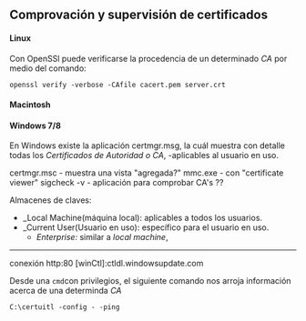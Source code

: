 ## Comprovación y supervisión de certificados

#### Linux
Con OpenSSl puede verificarse la procedencia de un determinado _CA_ por medio
del comando:

    openssl verify -verbose -CAfile cacert.pem server.crt




#### Macintosh
#### Windows 7/8

En Windows existe la aplicación certmgr.msg, la cuál muestra con detalle
todas los _Certificados de Autoridad o CA_, -aplicables al usuario en uso.

certmgr.msc - muestra una vista "agregada?"
mmc.exe     - con "certificate viewer"
sigcheck -v - aplicación para comprobar CA's ??

Almacenes de claves:

- _Local Machine(máquina local): aplicables a todos los usuarios.
- _Current User(Usuario en uso): específico para el usuario en uso.
  - _Enterprise:_ similar a _local machine_, 

---
conexión http:80
[winCtl]:ctldl.windowsupdate.com


Desde una `cmd`con privilegios, el siguiente comando nos arroja información
acerca de una determinda _CA_

    C:\certuitl -config - -ping
